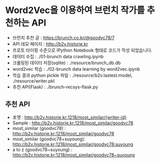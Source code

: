 # Word2Vec을 이용하여 브런치 작가를 추천하는 API
* 브런치 추천 글 : https://brunch.co.kr/@goodvc78/7 
* API 데모 페이지 : http://b2v.historie.kr
* 프로토 타이핑 수준으로 IPython Notebook 형태로 코드가 작성 되었습니다. 
* 데이터 수집 : ./01-brunch data crawling.ipynb 
 * 크롤링된 데이터 저장(sqlite) : ./resource/brunch_db.db
* word2vec 학습 : ./02-brunch data learning by word2vec.ipynb
 * 학습 결과 python pickle 파일 : ./resource/b2v.lastest.model, ./resource/writer.pkl
* 추천 API(Flask) : ./brunch-recsys-flask.py

## 추천 API
* 포멧 : http://b2v.historie.kr:1218/most_similar/{writer-id}
* Sample : http://b2v.historie.kr:1218/most_similar/goodvc78
 * most_similar (goodvc78) : http://b2v.historie.kr:1218/most_similar/goodvc78
 * most_similar (goodvc78+suyoung): http://b2v.historie.kr:1218/most_similar/goodvc78:suyoung
 * a to z (goodvc78~suyoung) : http://b2v.historie.kr:1218/most_similar/goodvc78~suyoung

